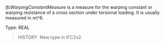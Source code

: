 _IfcWarpingConstantMeasure_ is a measure for the warping constant or warping resistance of a cross section under torsional loading. It is usually measured in m\\^6.

Type: REAL

> HISTORY&nbsp; New type in IFC2x2.
